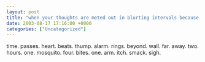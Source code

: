 ```yaml
---
layout: post
title: "when your thoughts are meted out in blurting intervals because somebody didn't turn off their alarm clock before leaving for the weekend."
date: 2003-08-17 17:16:00 +0000
categories: ["Uncategorized"]
---
```


time. passes. heart. beats. thump. alarm. rings. beyond. wall. far. away. two. hours. one. mosquito. four. bites. one. arm. itch. smack. sigh.